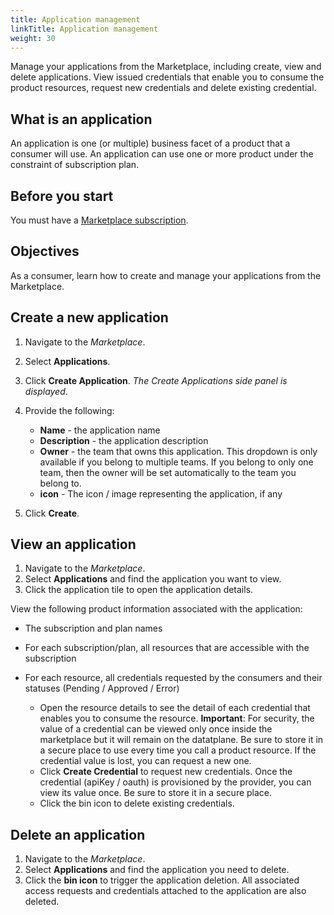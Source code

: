 ```yaml
---
title: Application management
linkTitle: Application management
weight: 30
---
```


Manage your applications from the Marketplace, including create, view and delete applications. View issued credentials that enable you to consume the product resources, request new credentials and delete existing credential.

## What is an application

An application is one (or multiple) business facet of a product that a consumer will use. An application can use one or more product under the constraint of subscription plan.

## Before you start

You must have a [Marketplace subscription](/docs/manage_marketplace/consumer_experience/subscription_management).

## Objectives

As a consumer, learn how to create and manage your applications from the Marketplace.

## Create a new application

1. Navigate to the *Marketplace*.
2. Select **Applications**.
3. Click **Create Application**. *The Create Applications side panel is displayed*.
4. Provide the following:

    * **Name** - the application name
    * **Description** - the application description
    * **Owner** - the team that owns this application. This dropdown is only available if you belong to multiple teams. If you belong to only one team, then the owner will be set automatically to the team you belong to.
    * **icon** - The icon / image representing the application, if any

5. Click **Create**.

## View an application

1. Navigate to the *Marketplace*.
2. Select **Applications** and find the application you want to view.
3. Click the application tile to open the application details.

View the following product information associated with the application:

* The subscription and plan names
* For each subscription/plan, all resources that are accessible with the subscription
* For each resource, all credentials requested by the consumers and their statuses (Pending / Approved / Error)

    * Open the resource details to see the detail of each credential that enables you to consume the resource. **Important**: For security, the value of a credential can be viewed only once inside the marketplace but it will remain on the datatplane. Be sure to store it in a secure place to use every time you call a product resource. If the credential value is lost, you can request a new one.  
    * Click **Create Credential** to request new credentials. Once the credential (apiKey / oauth) is provisioned by the provider, you can view its value once. Be sure to store it in a secure place.
    * Click the bin icon to delete existing credentials.

## Delete an application

1. Navigate to the *Marketplace*.
2. Select **Applications** and find the application you need to delete.
3. Click the **bin icon** to trigger the application deletion. All associated access requests and credentials attached to the application are also deleted.
